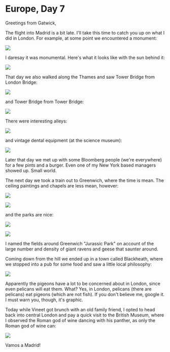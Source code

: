 Europe, Day 7
=============
Greetings from Gatwick,

The flight into Madrid is a bit late. I'll take this time to catch you up on
what I did in London. For example, at some point we encountered a monument:

![](europe7-1_small.webp)

I daresay it was monumental. Here's what it looks like with the sun behind it:

![](europe7-3_small.webp)

That day we also walked along the Thames and saw Tower Bridge from London
Bridge:

![](europe7-2_small.webp)

and Tower Bridge from Tower Bridge:

![](europe7-5_small.webp)

There were interesting alleys:

![](europe7-4_small.webp)

and vintage dental equipment (at the science museum):

![](europe7-7_small.webp)

Later that day we met up with some Bloomberg people (we're everywhere) for a
few pints and a burger. Even one of my New York based managers showed up. Small
world.

The next day we took a train out to Greenwich, where the time is mean. The
ceiling paintings and chapels are less mean, however:

![](europe7-6_small.webp)

![](europe7-9_small.webp)

and the parks are nice:

![](europe7-8_small.webp)

![](europe7-12_small.webp)

I named the fields around Greenwich "Jurassic Park" on account of the large
number and density of giant ravens and geese that saunter around.

Coming down from the hill we ended up in a town called Blackheath, where we
stopped into a pub for some food and saw a little local philosophy:

![](europe7-10_small.webp)

Apparently the pigeons have a lot to be concerned about in London, since even
pelicans will eat them. What? Yes, in London, pelicans (there are pelicans) eat
pigeons (which are not fish). If you don't believe me, google it. I must warn
you, though, it's graphic.

Today while Vineet got brunch with an old family friend, I opted to head back
into central London and pay a quick visit to the British Museum, where I
observed the Roman god of wine dancing with his panther, as only the Roman god
of wine can:

![](europe7-11_small.webp)

Vamos a Madrid!
